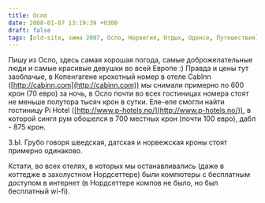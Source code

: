 ```yaml
---
title: Осло
date: 2008-01-07 13:19:39 +0300
draft: false
tags: [old-site, зима 2007, Осло, Норвегия, Отдых, Оденсе, Путешествия]
---
```

Пишу из Осло, здесь самая хорошая погода, самые доброжелательные люди и самые красивые девушки во всей Европе :) Правда и цены тут заоблачые, в Копенгагене крохотный номер в отеле CabInn ([http://cabinn.com](http://cabinn.com)) мы снимали примерно по 600 крон (70 евро) за ночь, в Осло почти во всех гостиницах номера стоят не меньше полутора тысяч крон в сутки. Еле-еле смогли найти гостиницу Pi Hotel ([http://www.p-hotels.no/](http://www.p-hotels.no/)), в которой сингл рум обошелся в 700 местных крон (почти 100 евро), дабл - 875 крон.

З.Ы. Грубо говоря шведская, датская и норвежская кроны стоят примерно одинаково.

Кстати, во всех отелях, в которых мы останавливались (даже в коттедже в захолустном Нордсеттере) были компютеры с бесплатным доступом в интернет (в Нордсеттере компов не было, но был бесплатный wi-fi).
<!--more-->